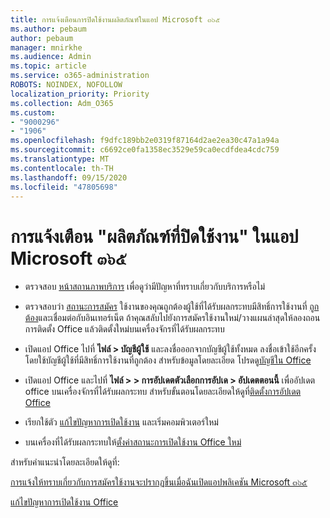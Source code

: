 ```yaml
---
title: การแจ้งเตือนการปิดใช้งานผลิตภัณฑ์ในแอป Microsoft ๓๖๕
ms.author: pebaum
author: pebaum
manager: mnirkhe
ms.audience: Admin
ms.topic: article
ms.service: o365-administration
ROBOTS: NOINDEX, NOFOLLOW
localization_priority: Priority
ms.collection: Adm_O365
ms.custom:
- "9000296"
- "1906"
ms.openlocfilehash: f9dfc189bb2e0319f87164d2ae2ea30c47a1a94a
ms.sourcegitcommit: c6692ce0fa1358ec3529e59ca0ecdfdea4cdc759
ms.translationtype: MT
ms.contentlocale: th-TH
ms.lasthandoff: 09/15/2020
ms.locfileid: "47805698"
---
```

# <a name="product-deactivated-notice-in-microsoft-365-apps"></a>การแจ้งเตือน "ผลิตภัณฑ์ที่ปิดใช้งาน" ในแอป Microsoft ๓๖๕

- ตรวจสอบ [หน้าสถานภาพบริการ](https://docs.microsoft.com/office365/enterprise/view-service-health) เพื่อดูว่ามีปัญหาที่ทราบเกี่ยวกับบริการหรือไม่

- ตรวจสอบว่า [สถานะการสมัคร](https://support.office.com/article/unlicensed-product-and-activation-errors-in-office-0d23d3c0-c19c-4b2f-9845-5344fedc4380#bkmk_checksubscription) ใช้งานของคุณถูกต้องผู้ใช้ที่ได้รับผลกระทบมีสิทธิ์การใช้งานที่ [ถูกต้อง](https://support.office.com/article/997596B5-4173-4627-B915-36ABAC6786DC?wt.mc_id=Alchemy_ClientDIA)และเชื่อมต่อกับอินเทอร์เน็ต ถ้าคุณสลับไปยังการสมัครใช้งานใหม่/วางแผนล่าสุดให้ลองถอนการติดตั้ง Office แล้วติดตั้งใหม่บนเครื่องจักรที่ได้รับผลกระทบ

- เปิดแอป Office ไปที่ **ไฟล์ > บัญชีผู้ใช้** และลงชื่อออกจากบัญชีผู้ใช้ทั้งหมด ลงชื่อเข้าใช้อีกครั้งโดยใช้บัญชีผู้ใช้ที่มีสิทธิ์การใช้งานที่ถูกต้อง สำหรับข้อมูลโดยละเอียด โปรดดู[บัญชีใน Office](https://support.office.com/article/accounts-in-office-628ea040-f265-49de-b986-be09c3ebf8a9)

- เปิดแอป Office และไปที่ **ไฟล์ > > การอัปเดตตัวเลือกการอัปเด > อัปเดตตอนนี้** เพื่ออัปเดต office บนเครื่องจักรที่ได้รับผลกระทบ สำหรับขั้นตอนโดยละเอียดให้ดูที่[ติดตั้งการอัปเดต Office](https://support.office.com/article/install-office-updates-2ab296f3-7f03-43a2-8e50-46de917611c5)

- เรียกใช้ตัว [แก้ไขปัญหาการเปิดใช้งาน](https://aka.ms/SARA-OfficeActivation-Alchemy) และเริ่มคอมพิวเตอร์ใหม่

- บนเครื่องที่ได้รับผลกระทบให้[ตั้งค่าสถานะการเปิดใช้งาน Office ใหม่](https://docs.microsoft.com/office/troubleshoot/activation/reset-office-365-proplus-activation-state)

สำหรับคำแนะนำโดยละเอียดให้ดูที่: 

[การแจ้งให้ทราบเกี่ยวกับการสมัครใช้งานจะปรากฏขึ้นเมื่อฉันเปิดแอปพลิเคชัน Microsoft ๓๖๕](https://support.office.com/article/a-subscription-notice-appears-when-i-open-an-office-365-application-4cabe32c-f594-4c0e-9191-3d3ade10cceb)

[แก้ไขปัญหาการเปิดใช้งาน Office](https://support.office.com/article/unlicensed-product-and-activation-errors-in-office-0d23d3c0-c19c-4b2f-9845-5344fedc4380)
